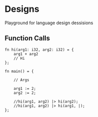 # Designs

Playground for language design dessisions

## Function Calls

```tt
fn hi(arg1: i32, arg2: i32) = {
    arg1 + arg2
    // Hi
};

fn main() = {

    // Args

    arg1 := 2;
    arg2 := 2;

    //hi(arg1, arg2) |> hi(arg2);
    //hi(arg1, arg2) |> hi(arg1, |);
};

```
